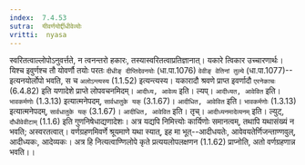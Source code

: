 ```yaml
---
index:  7.4.53
sutra:  यीवर्णयोर्द्दीधीवेव्योः
vritti:  nyasa
---
```


स्वरितत्वाल्लोपोऽनुवर्त्तते, न त्वनन्तरो हकारः, तस्यास्वरितत्वाप्रतिज्ञानात्। यकारे त्विकार उच्चारणार्थः। यिश्च इवुर्णश्च तौ योवर्णौ तयोः परतः `दीधीङ् दीप्तिदेवनयोः` (धा.पा.1076) `वेवीङ् वेतिनां तुल्ये` (धा.पा.1077)--इत्यनयोर्लोपो भवति, स च `अलोऽन्त्यस्य` (1.1.52) इत्यन्त्यस्य। यकारादौ श्रवणे प्राप्त इवर्णादौ `एरनेकाचः` (6.4.82) इति यणादेशे प्राप्ते लोपवचनमिदम्। `आदीध्य, आवेव्य` इति। ल्यप्। `आदीध्यत, आवेवित` इति। `भावकर्मणोः` (1.3.13) इत्यात्मनेपदम्, `सार्वधातुके यक्` (3.1.67)। `आदीधित, आवेवित` इति। `भावकर्मणोः` (1.3.13) इत्यात्मनेपदम्, `सार्वधातुके यक्` (3.1.67)। `आदीधित, आवेवित` इति। तृच्। `आदीध्यनमादेव्यनम्` इति। ल्युट्, `दौधीवेवीटाम्` (1.1.6) इति गुणनिषेधाद्यणादेशः। अत्र यद्यपि निमित्त्योः कार्यिणोः समानत्वम्, तथापि यथासंख्यं न भवति; अस्वरतत्वात्। वर्णग्रहणमिवर्णे श्रूयमाणे यथा स्यात्, इह मा भूत्--आदीधयतेः, आवेवयतेर्णिजन्ताण्णवुल्, आदीध्यकः, आदेव्यकः। अत्र हि नित्यत्वाण्णिलोपे कृते प्रत्ययलोपलक्षणन (1.1.62) प्राप्नोति, अतो वर्णग्रहणान्न भवति।।


